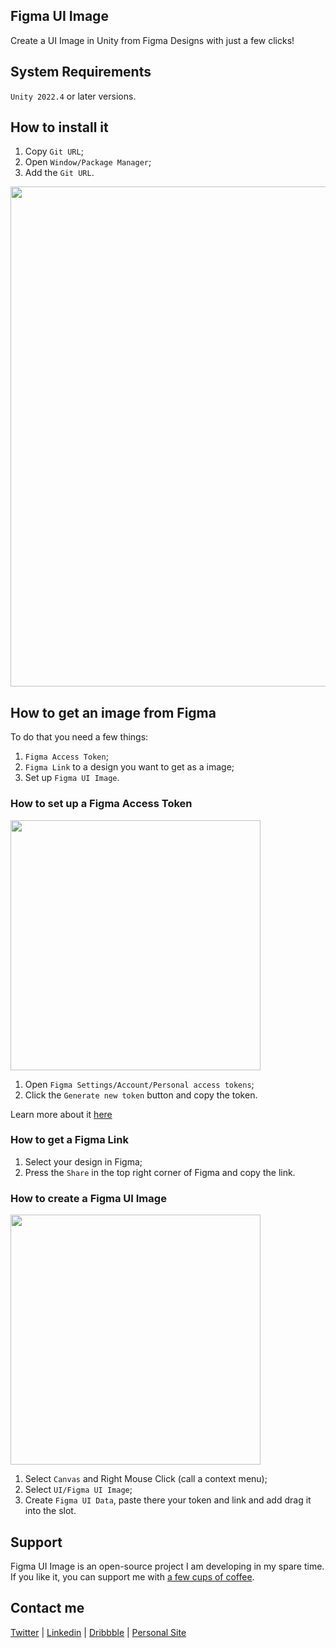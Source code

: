 ## Figma UI Image
Create a UI Image in Unity from Figma Designs with just a few clicks!

## System Requirements
`Unity 2022.4` or later versions.

## How to install it
1. Copy `Git URL`;
2. Open `Window/Package Manager`;
3. Add the `Git URL`.

<img src="https://www.olegfrolov.design/images/other/figma_ui_image/how_to_install.gif" width="800">

## How to get an image from Figma
To do that you need a few things:
1. `Figma Access Token`;
2. `Figma Link` to a design you want to get as a image;
3. Set up `Figma UI Image`.

### How to set up a Figma Access Token
<img src="https://www.olegfrolov.design/images/other/figma_ui_image/figma_token.png" width="400">

1. Open `Figma Settings/Account/Personal access tokens`;
2. Click the `Generate new token` button and copy the token.

Learn more about it [here](https://www.figma.com/developers/api#access-tokens)

### How to get a Figma Link

1. Select your design in Figma;
2. Press the `Share` in the top right corner of Figma and copy the link.

### How to create a Figma UI Image
<img src="https://www.olegfrolov.design/images/other/figma_ui_image/figma_ui_image_component_without_figmauidata.png" width="400">

1. Select `Canvas` and Right Mouse Click (call a context menu);
2. Select `UI/Figma UI Image`;
3. Create `Figma UI Data`, paste there your token and link and add drag it into the slot.

## Support
Figma UI Image is an open-source project I am developing in my spare time. If you like it, you can support me with [a few cups of coffee](https://www.buymeacoffee.com/volorf).

## Contact me
[Twitter](https://www.twitter.com/volorf) | [Linkedin](https://www.linkedin.com/in/oleg-frolov-6a6a4752/) | [Dribbble](https://dribbble.com/Volorf) | [Personal Site](https://olegfrolov.design/)
